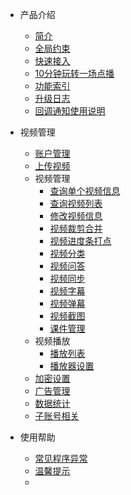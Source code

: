 * 产品介绍

  * [简介](/)
  * [全局约束](/limit)
  * [快速接入](/quick_start)
  * [10分钟玩转一场点播](/playVod)
  * [功能索引](/function_index)
  * [升级日志](/versionNoteSDK)
  * [回调通知使用说明](/callBack)
* 视频管理

  * [账户管理](accountService)
  * [上传视频](uploadService)
  * 视频管理
    * [查询单个视频信息](infoService)
    * [查询视频列表](listService)
    * [修改视频信息](editService)
    * [视频裁剪合并](videoCutAndMerge)
    * [视频进度条打点](videoPogressBarManagement)
    * [视频分类](categoryService)
    * [视频问答](videoQuestionAndAnswer)
    * [视频同步](syncService)
    * [视频字幕](subtitleService)
    * [视频弹幕](barrageService)
    * [视频截图](screenshotService)
    * [课件管理](coursewareService)
  * 视频播放
    * [播放列表](playListService)
    * [播放器设置](playerSettingsService)
  * [加密设置](encryptionSettingsService)
  * [广告管理](advertisingService)
  * [数据统计](dataStatisticsService)
  * [子账号相关](subAccountService)
* 使用帮助

  * [常见程序异常](exceptionDoc)
  * [温馨提示](tips)
  * []()

